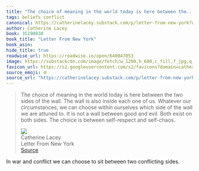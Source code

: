 ```yaml
---
title: "The choice of meaning in the world today is here between the..."
tags: beliefs conflict
canonical: https://catherinelacey.substack.com/p/letter-from-new-york?utm_source=substack&utm_medium=email
author: Catherine Lacey
book: 35290830
book_title: "Letter From New York"
book_asin: 
hide_title: true
readwise_url: https://readwise.io/open/640047053
image: https://substackcdn.com/image/fetch/w_1200,h_600,c_fill,f_jpg,q_auto:good,fl_progressive:steep,g_auto/https%3A%2F%2Fsubstack-post-media.s3.amazonaws.com%2Fpublic%2Fimages%2F939ecb9a-8ab5-436c-8904-855d76eb3c49_574x603.jpeg
favicon_url: https://s2.googleusercontent.com/s2/favicons?domain=catherinelacey.substack.com
source_emoji: 🌐
source_url: "https://catherinelacey.substack.com/p/letter-from-new-york?utm_source=substack&utm_medium=email#:~:text=The%20choice%20of,self-respect%20and%20self-chaos."
---
```


> The choice of meaning in the world today is here between the two sides of the wall. The wall is also inside each one of us. Whatever our circumstances, we can choose within ourselves which side of the wall we are attuned to. It is not a wall between good and evil. Both exist on both sides. The choice is between self-respect and self-chaos.
> <div class="quoteback-footer"><div class="quoteback-avatar"><img class="mini-favicon" src="https://s2.googleusercontent.com/s2/favicons?domain=catherinelacey.substack.com"></div><div class="quoteback-metadata"><div class="metadata-inner"><span style="display:none">FROM:</span><div aria-label="Catherine Lacey" class="quoteback-author"> Catherine Lacey</div><div aria-label="Letter From New York" class="quoteback-title"> Letter From New York</div></div></div><div class="quoteback-backlink"><a target="_blank" aria-label="go to the full text of this quotation" rel="noopener" href="https://catherinelacey.substack.com/p/letter-from-new-york?utm_source=substack&utm_medium=email#:~:text=The%20choice%20of,self-respect%20and%20self-chaos." class="quoteback-arrow"> Source</a></div></div>

In war and conflict we can choose to sit between two conflicting sides.